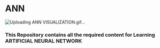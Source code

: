 # ANN
![Uploading ANN VISUALIZATION.gif…]()


### This Repository contains all the required content for Learning ARTIFICIAL NEURAL NETWORK
